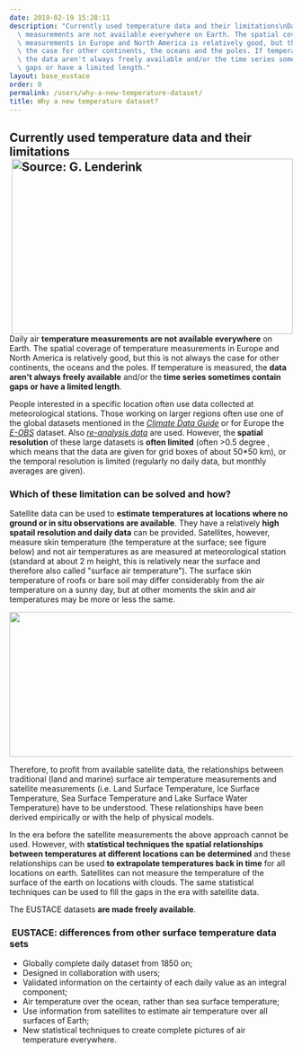 ```yaml
---
date: 2019-02-19 15:28:11
description: "Currently used temperature data and their limitations\nDaily\_air temperature\
  \ measurements are not available everywhere on Earth. The spatial coverage of temperature\
  \ measurements in Europe and North America is relatively good, but this is not always\
  \ the case for other continents, the oceans and the poles. If temperature is measured,\
  \ the data aren't always freely available and/or the time series sometimes contain\
  \ gaps or have a limited length."
layout: base_eustace
order: 0
permalink: /users/why-a-new-temperature-dataset/
title: Why a new temperature dataset?
---
```


<h2><strong>Currently used temperature data and their limitations</strong><img alt="Source: G. Lenderink" height="312" src="{{ site.baseurl }}/assets/media/uploads/temperatuur.jpg" style="float: right;" width="500"><a href="http://eustace-project.ceda.ac.uk/eustace/static/media/uploads/temperatuur.jpg"></a></h2>
<p>Daily air <strong>temperature measurements are not available everywhere</strong> on Earth. The spatial coverage of temperature measurements in Europe and North America is relatively good, but this is not always the case for other continents, the oceans and the poles. If temperature is measured, the <strong>data aren't always freely available</strong> and/or the<strong> time series sometimes contain gaps or have a limited length</strong>.</p>
<p>People interested in a specific location often use data collected at meteorological stations. Those working on larger regions often use one of the global datasets mentioned in the <em><a href="https://climatedataguide.ucar.edu/climate-data/global-temperature-data-sets-overview-comparison-table">Climate Data Guide</a> </em>or for Europe the <em><a href="http://www.ecad.eu/download/ensembles/ensembles.php">E-OBS</a> </em>dataset. Also <em><a href="https://climatedataguide.ucar.edu/climate-data/atmospheric-reanalysis-overview-comparison-tables">re-analysis data</a> </em>are used. However, the<strong> spatial resolution</strong> of these large datasets is <strong>often limited</strong> (often &gt;0.5 degree , which means that the data are given for grid boxes of about 50*50 km), or the temporal resolution is limited (regularly no daily data, but monthly averages are given).</p>
<p></p>
<p></p>
<h3><strong>Which of these limitation can be solved and how? </strong></h3>
<p>Satellite data can be used to <strong>estimate temperatures at locations where no ground or in situ observations are available</strong>. They have a relatively <strong>high spatail resolution and daily data</strong> can be provided. Satellites, however, measure skin temperature (the temperature at the surface; see figure below) and not air temperatures as are measured at meteorological station (standard at about 2 m height, this is relatively near the surface and therefore also called "surface air temperature"). The surface skin temperature of roofs or bare soil may differ considerably from the air temperature on a sunny day, but at other moments the skin and air temperatures may be more or less the same.</p>
<p><img height="258" src="{{ site.baseurl }}/assets/media/uploads/skin_air_temperature.jpg" width="600"></p>
<p>Therefore, to profit from available satellite data, the relationships between traditional (land and marine) surface air temperature measurements and satellite measurements (i.e. Land Surface Temperature, Ice Surface Temperature, Sea Surface Temperature and Lake Surface Water Temperature) have to be understood. These relationships have been derived empirically or with the help of physical models.</p>
<p>In the era before the satellite measurements the above approach cannot be used. However, with <strong>statistical techniques the spatial relationships between temperatures at different locations can be determined</strong> and these relationships can be used <strong>to extrapolate temperatures back in time</strong> for all locations on earth. Satellites can not measure the temperature of the surface of the earth on locations with clouds. The same statistical techniques can be used to fill the gaps in the era with satellite data.</p>
<p>The EUSTACE datasets <strong>are made freely available</strong>.</p>
<p></p>
<h3> <b>EUSTACE: differences from other surface temperature data sets</b></h3>
<ul>
<li>Globally complete daily dataset from 1850 on;</li>
<li>Designed in collaboration with users;</li>
<li>Validated information on the certainty of each daily value as an integral component;</li>
<li>Air temperature over the ocean, rather than sea surface temperature;</li>
<li>Use information from satellites to estimate air temperature over all surfaces of Earth;</li>
<li>New statistical techniques to create complete pictures of air temperature everywhere.</li>
</ul>
